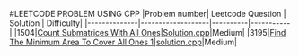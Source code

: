 #LEETCODE PROBLEM USING CPP
|Problem number| Leetcode  Question | Solution | Difficulty|
|--------------|-------------------|----------|-----------|
|1504|[Count Submatrices With All Ones](https://leetcode.com/problems/count-submatrices-with-all-ones/)|[Solution.cpp](1504_CountSubmatricesWithAllOnes/solution.cpp)|Medium|
|3195|[Find The Minimum Area To Cover All Ones 1](https://leetcode.com/problems/find-the-minimum-area-to-cover-all-ones-i/)|[solution.cpp](|3195_FindTheMinimumAreaToCoverAllOnes1/solution.cpp)|Medium|

